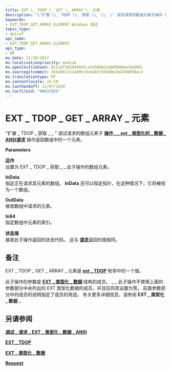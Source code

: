 ```yaml
---
title: EXT \_ TDOP \_ GET \_ ARRAY \_ 元素
description: "\"扩展 \\_ TDOP \\_ 获取 \\_ \\_ \" 调试请求的数组元素子操作 \\_ \\_ Ext \\_ 类型化 \\_ 的数据 \\_ ANSI 请求操作返回数组中的一个元素。"
keywords:
- EXT_TDOP_GET_ARRAY_ELEMENT Windows 调试
topic_type:
- apiref
api_name:
- EXT_TDOP_GET_ARRAY_ELEMENT
api_type:
- NA
ms.date: 11/28/2017
ms.localizationpriority: medium
ms.openlocfilehash: 8c1cdf3659949d1ca54589b1e980990dacb6d98c
ms.sourcegitcommit: 418e6617e2a695c9cb4b37b5b60e264760858acd
ms.translationtype: MT
ms.contentlocale: zh-CN
ms.lasthandoff: 12/07/2020
ms.locfileid: "96837825"
---
```

# <a name="ext_tdop_get_array_element"></a>EXT \_ TDOP \_ GET \_ ARRAY \_ 元素


"扩展 \_ TDOP \_ 获取 \_ \_ " 调试请求的数组元素子 [**操作 \_ \_ ext \_ 类型化的 \_ 数据 \_ ANSI**](debug-request-ext-typed-data-ansi.md)[**请求**](request.md) 操作返回数组中的一个元素。

**Parameters**

<span id="Operation"></span><span id="operation"></span><span id="OPERATION"></span>**运作**  
设置为 EXT \_ TDOP \_ 获取 \_ \_ 此子操作的数组元素。

<span id="InData"></span><span id="indata"></span><span id="INDATA"></span>**InData**  
指定正在请求其元素的数组。 **InData** 还可以指定指针，在这种情况下，它将被视为一个数组。

<span id="OutData"></span><span id="outdata"></span><span id="OUTDATA"></span>**OutData**  
接收数组中请求的元素。

<span id="In64"></span><span id="in64"></span><span id="IN64"></span>**In64**  
指定数组中元素的索引。

<span id="Status"></span><span id="status"></span><span id="STATUS"></span>**状态值**  
接收此子操作返回的状态代码。 这与 [**请求**](request.md)返回的值相同。

<a name="remarks"></a>备注
-------

EXT \_ TDOP \_ GET \_ ARRAY \_ 元素是 [**ext \_ TDOP**](/windows-hardware/drivers/ddi/wdbgexts/ne-wdbgexts-_ext_tdop) 枚举中的一个值。

此子操作的参数是 [**EXT \_ 类型化 \_ 数据**](/windows-hardware/drivers/ddi/wdbgexts/ns-wdbgexts-_ext_typed_data) 结构的成员。 \_ \_ 此子操作不使用上面的参数部分中未列出的 EXT 类型化数据的成员，并且应将其设置为零。 前面参数部分中的成员的说明指定了成员的用途。 有关更多详细信息，请参阅 **EXT \_ 类型化 \_ 数据** 。

## <a name="span-idsee_alsospansee-also"></a><span id="see_also"></span>另请参阅


[**调试 \_ 请求 \_ EXT \_ 类型化 \_ 数据 \_ ANSI**](debug-request-ext-typed-data-ansi.md)

[**EXT \_ TDOP**](/windows-hardware/drivers/ddi/wdbgexts/ne-wdbgexts-_ext_tdop)

[**EXT \_ 类型化 \_ 数据**](/windows-hardware/drivers/ddi/wdbgexts/ns-wdbgexts-_ext_typed_data)

[**Request**](request.md)

 

